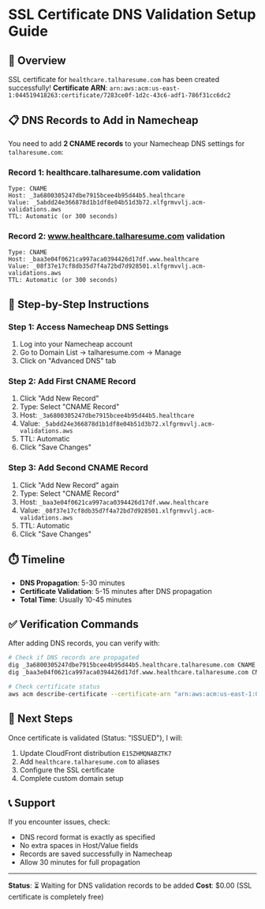# SSL Certificate DNS Validation Setup Guide

## 🎯 Overview
SSL certificate for `healthcare.talharesume.com` has been created successfully!
**Certificate ARN**: `arn:aws:acm:us-east-1:044519418263:certificate/7283ce0f-1d2c-43c6-adf1-786f31cc6dc2`

## 📋 DNS Records to Add in Namecheap

You need to add **2 CNAME records** to your Namecheap DNS settings for `talharesume.com`:

### Record 1: healthcare.talharesume.com validation
```
Type: CNAME
Host: _3a6800305247dbe7915bcee4b95d44b5.healthcare
Value: _5abdd24e366878d1b1df8e04b51d3b72.xlfgrmvvlj.acm-validations.aws
TTL: Automatic (or 300 seconds)
```

### Record 2: www.healthcare.talharesume.com validation  
```
Type: CNAME
Host: _baa3e04f0621ca997aca0394426d17df.www.healthcare
Value: _08f37e17cf8db35d7f4a72bd7d928501.xlfgrmvvlj.acm-validations.aws
TTL: Automatic (or 300 seconds)
```

## 🔧 Step-by-Step Instructions

### Step 1: Access Namecheap DNS Settings
1. Log into your Namecheap account
2. Go to Domain List → talharesume.com → Manage
3. Click on "Advanced DNS" tab

### Step 2: Add First CNAME Record
1. Click "Add New Record"
2. Type: Select "CNAME Record"
3. Host: `_3a6800305247dbe7915bcee4b95d44b5.healthcare`
4. Value: `_5abdd24e366878d1b1df8e04b51d3b72.xlfgrmvvlj.acm-validations.aws`
5. TTL: Automatic
6. Click "Save Changes"

### Step 3: Add Second CNAME Record
1. Click "Add New Record" again
2. Type: Select "CNAME Record"  
3. Host: `_baa3e04f0621ca997aca0394426d17df.www.healthcare`
4. Value: `_08f37e17cf8db35d7f4a72bd7d928501.xlfgrmvvlj.acm-validations.aws`
5. TTL: Automatic
6. Click "Save Changes"

## ⏱️ Timeline
- **DNS Propagation**: 5-30 minutes
- **Certificate Validation**: 5-15 minutes after DNS propagation
- **Total Time**: Usually 10-45 minutes

## ✅ Verification Commands

After adding DNS records, you can verify with:

```bash
# Check if DNS records are propagated
dig _3a6800305247dbe7915bcee4b95d44b5.healthcare.talharesume.com CNAME
dig _baa3e04f0621ca997aca0394426d17df.www.healthcare.talharesume.com CNAME

# Check certificate status
aws acm describe-certificate --certificate-arn "arn:aws:acm:us-east-1:044519418263:certificate/7283ce0f-1d2c-43c6-adf1-786f31cc6dc2" --region us-east-1 --query 'Certificate.Status'
```

## 🎯 Next Steps
Once certificate is validated (Status: "ISSUED"), I will:
1. Update CloudFront distribution `E15ZHMQNABZTK7`
2. Add `healthcare.talharesume.com` to aliases
3. Configure the SSL certificate
4. Complete custom domain setup

## 📞 Support
If you encounter issues, check:
- DNS record format is exactly as specified
- No extra spaces in Host/Value fields
- Records are saved successfully in Namecheap
- Allow 30 minutes for full propagation

---
**Status**: ⏳ Waiting for DNS validation records to be added
**Cost**: $0.00 (SSL certificate is completely free)

